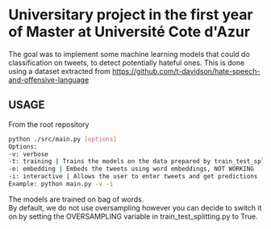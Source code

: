# Universitary project in the first year of Master at Université Cote d'Azur

The goal was to implement some machine learning models that could do classification on tweets, to detect potentially hateful ones.
This is done using a dataset extracted from https://github.com/t-davidson/hate-speech-and-offensive-language

## USAGE

From the root repository <br>
```bash
python ./src/main.py [options]
Options:
-v: verbose
-t: training | Trains the models on the data prepared by train_test_splitting.py
-e: embedding | Embeds the tweets using word embeddings, NOT WORKING
-i: interactive | Allows the user to enter tweets and get predictions
Example: python main.py -v -i
```

The models are trained on bag of words.<br>
By default, we do not use oversampling however you can decide to switch it on by setting the OVERSAMPLING variable in train_test_splitting.py to True.
